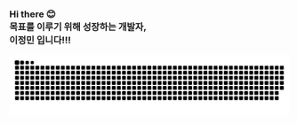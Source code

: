 ### Hi there 😊 <br> 목표를 이루기 위해 성장하는 개발자, <br> 이정민 입니다!!!

![snake gif](https://github.com/dlwjdals5600/dlwjdals5600/blob/output/github-contribution-grid-snake.svg)
